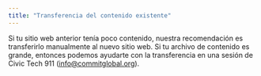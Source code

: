 ```yaml
---
title: "Transferencia del contenido existente"
---
```


Si tu sitio web anterior tenía poco contenido, nuestra recomendación es transferirlo manualmente al nuevo sitio web. Si tu archivo de contenido es grande, entonces podemos ayudarte con la transferencia en una sesión de Civic Tech 911 (info@commitglobal.org).
